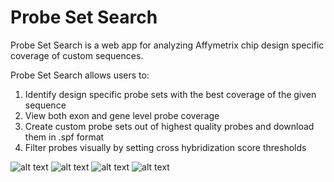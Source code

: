# Probe Set Search
Probe Set Search is a web app for analyzing Affymetrix chip design specific coverage of custom sequences.

Probe Set Search allows users to:

1. Identify design specific probe sets with the best coverage of the given sequence 
2. View both exon and gene level probe coverage 
3. Create custom probe sets out of highest quality probes and download them in .spf format 
4. Filter probes visually by setting cross hybridization score thresholds 


![alt text](https://raw.github.com/mleef/PSS/tree/master/web/images/i.png "Search Page")
![alt text](https://raw.github.com/mleef/PSS/tree/master/web/images/gv.png "Gene Level View")
![alt text](https://raw.github.com/mleef/PSS/tree/master/web/images/nps.png "Add to custom probe set")
![alt text](https://raw.github.com/mleef/PSS/tree/master/web/images/cv.png "Histogram Coverage Viewer")